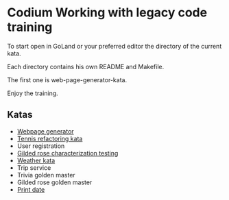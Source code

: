 # Codium Working with legacy code training
To start open in GoLand or your preferred editor the directory of the current kata.

Each directory contains his own README and Makefile.

The first one is web-page-generator-kata.

Enjoy the training.

## Katas
- [Webpage generator](./web-page-generator-kata)
- [Tennis refactoring kata](./tennis-refactoring-kata)
- User registration
- [Gilded rose characterization testing](./gilded-rose-characterization-testing)
- [Weather kata](./weather-kata)
- Trip service
- Trivia golden master
- Gilded rose golden master
- [Print date](./print-date)